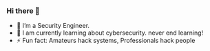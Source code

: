 ### Hi there 👋

- 🔭 I’m a Security Engineer.
- 🌱 I am currently learning about cybersecurity. never end learning!
- ⚡ Fun fact: Amateurs hack systems, Professionals hack people

